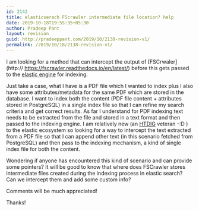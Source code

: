 ```yaml
---
id: 2142
title: elasticserach FScrawler intermediate file location? help
date: 2019-10-18T19:55:35+05:30
author: Pradeep Pant
layout: revision
guid: http://pradeeppant.com/2019/10/2138-revision-v1/
permalink: /2019/10/18/2138-revision-v1/
---
```

I am looking for a method that can intercept the output of [FSCrwaler](http:// https://fscrawler.readthedocs.io/en/latest/) before this gets passed to the [elastic engine](https://www.elastic.co/products/enterprise-search) for indexing. 

Just take a case, what I have is a PDF file which I wanted to index plus I also have some attributes/metadata for the same PDF which are stored in the database. I want to index both the content (PDF file content + attributes stored in PostgreSQL) in a single index file so that I can refine my search criteria and get correct results. As far I understand for PDF indexing text needs to be extracted from the file and stored in a text format and then passed to the indexing engine. I am relatively new (an [HTDIG](http://htdig.sourceforge.net/) veteran -:D ) to the elastic ecosystem so looking for a way to intercept the text extracted from a PDF file so that I can append other text (in this scenario fetched from PostgreSQL) and then pass to the indexing mechanism, a kind of single index file for both the content.

Wondering if anyone has encountered this kind of scenario and can provide some pointers? It will be good to know that where does FSCrawler stores intermediate files created during the indexing process in elastic search? Can we intercept them and add some custom info? 

Comments will be much appreciated!

Thanks!